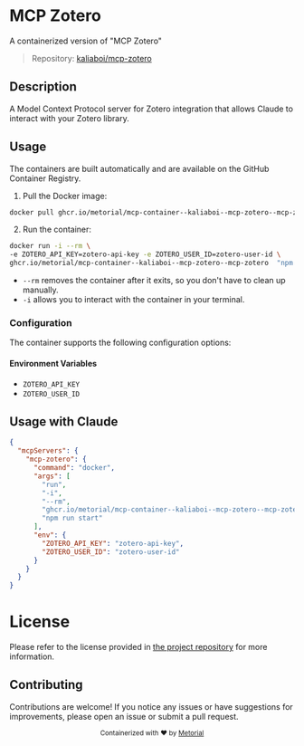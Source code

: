 
# MCP Zotero

A containerized version of "MCP Zotero"

> Repository: [kaliaboi/mcp-zotero](https://github.com/kaliaboi/mcp-zotero)

## Description

A Model Context Protocol server for Zotero integration that allows Claude to interact with your Zotero library.


## Usage

The containers are built automatically and are available on the GitHub Container Registry.

1. Pull the Docker image:

```bash
docker pull ghcr.io/metorial/mcp-container--kaliaboi--mcp-zotero--mcp-zotero
```

2. Run the container:

```bash
docker run -i --rm \ 
-e ZOTERO_API_KEY=zotero-api-key -e ZOTERO_USER_ID=zotero-user-id \
ghcr.io/metorial/mcp-container--kaliaboi--mcp-zotero--mcp-zotero  "npm run start"
```

- `--rm` removes the container after it exits, so you don't have to clean up manually.
- `-i` allows you to interact with the container in your terminal.



### Configuration

The container supports the following configuration options:




#### Environment Variables

- `ZOTERO_API_KEY`
- `ZOTERO_USER_ID`




## Usage with Claude

```json
{
  "mcpServers": {
    "mcp-zotero": {
      "command": "docker",
      "args": [
        "run",
        "-i",
        "--rm",
        "ghcr.io/metorial/mcp-container--kaliaboi--mcp-zotero--mcp-zotero",
        "npm run start"
      ],
      "env": {
        "ZOTERO_API_KEY": "zotero-api-key",
        "ZOTERO_USER_ID": "zotero-user-id"
      }
    }
  }
}
```

# License

Please refer to the license provided in [the project repository](https://github.com/kaliaboi/mcp-zotero) for more information.

## Contributing

Contributions are welcome! If you notice any issues or have suggestions for improvements, please open an issue or submit a pull request.

<div align="center">
  <sub>Containerized with ❤️ by <a href="https://metorial.com">Metorial</a></sub>
</div>
  